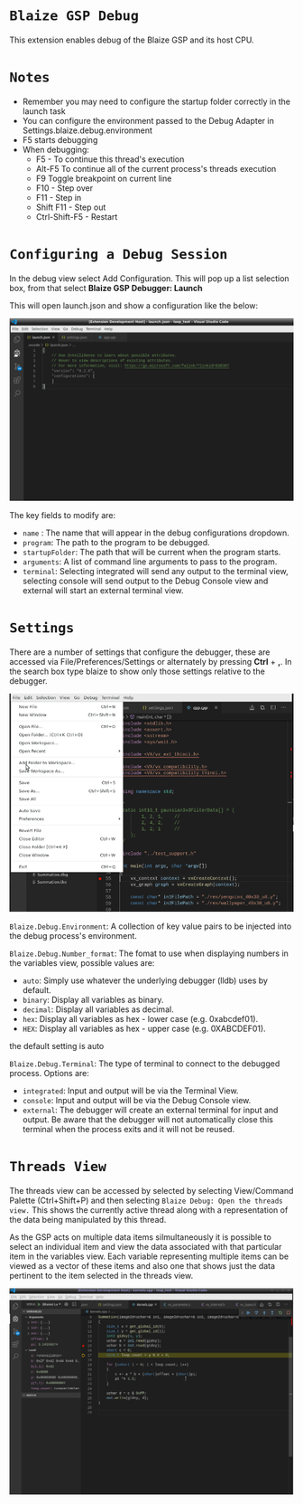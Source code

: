 # `Blaize GSP Debug`

This extension enables debug of the Blaize GSP and its host CPU.

# `Notes`

- Remember you may need to configure the startup folder correctly in the launch task
- You can configure the environment passed to the Debug Adapter in Settings.blaize.debug.environment
- F5 starts debugging
- When debugging:
  - F5 - To continue this thread's execution
  - Alt-F5 To continue all of the current process's threads execution
  - F9 Toggle breakpoint on current line
  - F10 - Step over
  - F11 - Step in
  - Shift F11 - Step out
  - Ctrl-Shift-F5 - Restart

# `Configuring a Debug Session`

In the debug view select Add Configuration. This will pop up a list selection box, from that select **Blaize GSP Debugger: Launch**

This will open launch.json and show a configuration like the below:

![](./images/launchjson.gif)

The key fields to modify are:

* `name` : The name that will appear in the debug configurations dropdown.
* `program`: The path to the program to be debugged.
* `startupFolder`: The path that will be current when the program starts.
* `arguments`: A list of command line arguments to pass to the program.
* `terminal`: Selecting integrated will send any output to the terminal view, selecting console will send output to the Debug Console view and external will start an external terminal view.


# `Settings`

There are a number of settings that configure the debugger, these are accessed via File/Preferences/Settings or alternately by pressing **Ctrl** + **,**. In the search box type blaize to show only those settings relative to the debugger.

![](./images/settings.gif)

`Blaize.Debug.Environment`: A collection of key value pairs to be injected into the debug process's environment.

`Blaize.Debug.Number_format`: The fomat to use when displaying numbers in the variables view, possible values are:

* `auto`: Simply use whatever the underlying debugger (lldb) uses by default.
* `binary`: Display all variables as binary.
* `decimal`: Display all variables as decimal.
* `hex`: Display all variables as hex - lower case (e.g. 0xabcdef01).
* `HEX`: Display all variables as hex - upper case (e.g. 0XABCDEF01).

the default setting is auto

`Blaize.Debug.Terminal`: The type of terminal to connect to the debugged process. Options are:

* `integrated`: Input and output will be via the Terminal View.
* `console`: Input and output will be via the Debug Console view.
* `external`: The debugger will create an external terminal for input and output. Be aware that the debugger will not automatically close this terminal when the process exits and it will not be reused.


# `Threads View`

The threads view can be accessed by selected by selecting View/Command Palette (Ctrl+Shift+P) and then selecting `Blaize Debug: Open the threads view.` This shows the currently active thread along with a representation of the data being manipulated by this thread.

As the GSP acts on multiple data items silmultaneously it is possible to select an individual item and view the data associated with that particular item in the variables view. Each variable representing multiple items can be viewed as a vector of these items and also one that shows just the data pertinent to the item selected in the threads view.

![](./images/threads.gif)
